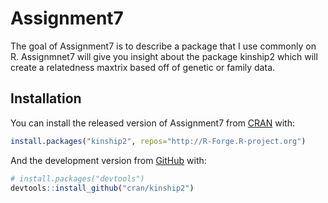 
<!-- README.md is generated from README.Rmd. Please edit that file -->

# Assignment7

The goal of Assignment7 is to describe a package that I use commonly on
R. Assignmnet7 will give you insight about the package kinship2 which
will create a relatedness maxtrix based off of genetic or family data.

## Installation

You can install the released version of Assignment7 from
[CRAN](https://CRAN.R-project.org) with:

``` r
install.packages("kinship2", repos="http://R-Forge.R-project.org")
```

And the development version from [GitHub](https://github.com/) with:

``` r
# install.packages("devtools")
devtools::install_github("cran/kinship2")
```
